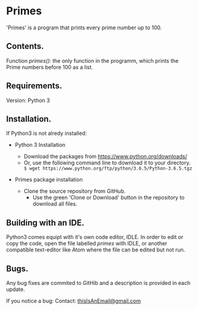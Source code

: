 # Primes
'Primes' is a program that prints every prime number up to 100.

## Contents.
Function *primes()*: the only function in the programm, which prints the Prime numbers before 100 as
a list.

## Requirements.
Version: Python 3
## Installation.

If Python3 is not alredy installed:

* Python 3 Installation
  * Download the packages from https://www.python.org/downloads/
  * Or, use the following command line to download it to your directory.
 ``` $ wget https://www.python.org/ftp/python/3.6.5/Python-3.6.5.tgz``` 
 
 * Primes package installation
   * Clone the source repository from GitHub.
     * Use the green 'Clone or Download' button in the repository to download all files.
     
 ## Building with an IDE.
 Python3 comes equipt with it's own code editor, IDLE. In order to edit or copy the code,
 open the file labelled *primes* with IDLE, or another compatible text-editor like Atom where the file can be edited but
 not run.
 
 ## Bugs.
 Any bug fixes are commited to GitHib and a description is provided in each update.

If you notice a bug:
Contact: thisIsAnEmail@gmail.com

 
 
 
